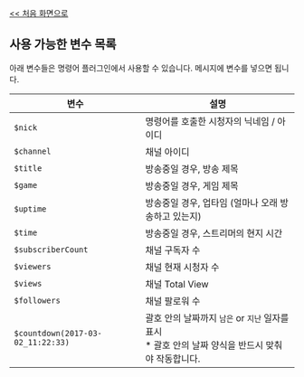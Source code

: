 [<< 처음 화면으로](../index.md)

## 사용 가능한 변수 목록

아래 변수들은 명령어 플러그인에서 사용할 수 있습니다. 메시지에 변수를 넣으면 됩니다.

| 변수 | 설명 |
|------|------|
| `$nick` | 명령어를 호출한 시청자의 닉네임 / 아이디 |
| `$channel` | 채널 아이디 |
| `$title` | 방송중일 경우, 방송 제목 |
| `$game` | 방송중일 경우, 게임 제목 |
| `$uptime` | 방송중일 경우, 업타임 (얼마나 오래 방송하고 있는지) |
| `$time` | 방송중일 경우, 스트리머의 현지 시간 |
| `$subscriberCount` | 채널 구독자 수 |
| `$viewers` | 채널 현재 시청자 수 |
| `$views` | 채널 Total View |
| `$followers` | 채널 팔로워 수 |
| `$countdown(2017-03-02_11:22:33)` | 괄호 안의 날짜까지 `남은` or `지난` 일자를 표시<br>* 괄호 안의 날짜 양식을 반드시 맞춰야 작동합니다. |

